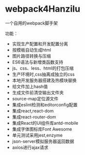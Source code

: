 # webpack4Hanzilu #

一个自用的webpack脚手架

功能：

- 实现生产配置和开发配置分离
- 按模板自动生成html
- 图片路径转换与压缩
- ES6语法与新增类函数支持
- js、css、less、html的打包压缩
- 生产环境时,css抽离成独立的css
- 本地开发服务器搭建及热模块替换
- 给文件加上hash值
- 生成文件前清空输出文件夹
- source-map定位源文件
- 集成eslint检测和editorconfig配置
- 集成react,react-dom
- 集成react-router-dom
- 集成React的UI组件库antd-mobile
- 集成字体图标库Font Awesome
- 单元测试采用jest,enzyme
- json-server模拟服务器返回数据
- axios进行ajax请求

